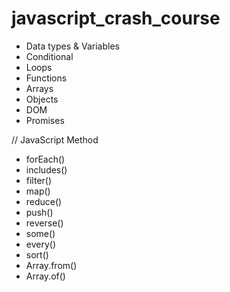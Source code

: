 # javascript_crash_course

* Data types & Variables
* Conditional
* Loops
* Functions
* Arrays
* Objects
* DOM
* Promises


// JavaScript Method

* forEach()
* includes()
* filter()
* map()
* reduce()
* push()
* reverse()
* some()
* every()
* sort()
* Array.from()
* Array.of()
